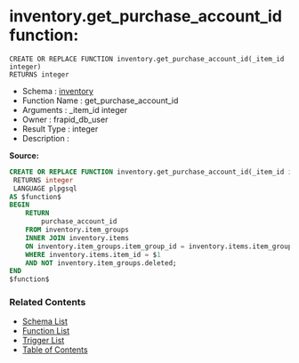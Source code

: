 # inventory.get_purchase_account_id function:

```plpgsql
CREATE OR REPLACE FUNCTION inventory.get_purchase_account_id(_item_id integer)
RETURNS integer
```
* Schema : [inventory](../../schemas/inventory.md)
* Function Name : get_purchase_account_id
* Arguments : _item_id integer
* Owner : frapid_db_user
* Result Type : integer
* Description : 


**Source:**
```sql
CREATE OR REPLACE FUNCTION inventory.get_purchase_account_id(_item_id integer)
 RETURNS integer
 LANGUAGE plpgsql
AS $function$
BEGIN
    RETURN
        purchase_account_id
    FROM inventory.item_groups
    INNER JOIN inventory.items
    ON inventory.item_groups.item_group_id = inventory.items.item_group_id
    WHERE inventory.items.item_id = $1
	AND NOT inventory.item_groups.deleted;    
END
$function$

```

### Related Contents
* [Schema List](../../schemas.md)
* [Function List](../../functions.md)
* [Trigger List](../../triggers.md)
* [Table of Contents](../../README.md)

